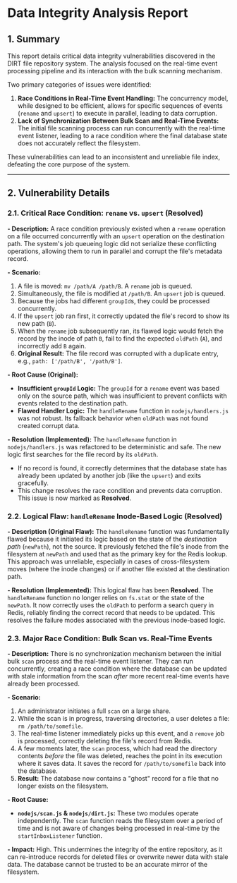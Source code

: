 # Data Integrity Analysis Report

## 1. Summary

This report details critical data integrity vulnerabilities discovered in the DIRT file repository system. The analysis focused on the real-time event processing pipeline and its interaction with the bulk scanning mechanism.

Two primary categories of issues were identified:
1.  **Race Conditions in Real-Time Event Handling:** The concurrency model, while designed to be efficient, allows for specific sequences of events (`rename` and `upsert`) to execute in parallel, leading to data corruption.
2.  **Lack of Synchronization Between Bulk Scan and Real-Time Events:** The initial file scanning process can run concurrently with the real-time event listener, leading to a race condition where the final database state does not accurately reflect the filesystem.

These vulnerabilities can lead to an inconsistent and unreliable file index, defeating the core purpose of the system.

---

## 2. Vulnerability Details

### 2.1. Critical Race Condition: `rename` vs. `upsert` (Resolved)

**- Description:**
A race condition previously existed when a `rename` operation on a file occurred concurrently with an `upsert` operation on the destination path. The system's job queueing logic did not serialize these conflicting operations, allowing them to run in parallel and corrupt the file's metadata record.

**- Scenario:**
1.  A file is moved: `mv /path/A /path/B`. A `rename` job is queued.
2.  Simultaneously, the file is modified at `/path/B`. An `upsert` job is queued.
3.  Because the jobs had different `groupId`s, they could be processed concurrently.
4.  If the `upsert` job ran first, it correctly updated the file's record to show its new path (`B`).
5.  When the `rename` job subsequently ran, its flawed logic would fetch the record by the inode of path `B`, fail to find the expected `oldPath` (`A`), and incorrectly add `B` again.
6.  **Original Result:** The file record was corrupted with a duplicate entry, e.g., `path: ['/path/B', '/path/B']`.

**- Root Cause (Original):**
-   **Insufficient `groupId` Logic:** The `groupId` for a `rename` event was based only on the source path, which was insufficient to prevent conflicts with events related to the destination path.
-   **Flawed Handler Logic:** The `handleRename` function in `nodejs/handlers.js` was not robust. Its fallback behavior when `oldPath` was not found created corrupt data.

**- Resolution (Implemented):**
The `handleRename` function in `nodejs/handlers.js` was refactored to be deterministic and safe. The new logic first searches for the file record by its `oldPath`.
- If no record is found, it correctly determines that the database state has already been updated by another job (like the `upsert`) and exits gracefully.
- This change resolves the race condition and prevents data corruption. This issue is now marked as **Resolved**.

### 2.2. Logical Flaw: `handleRename` Inode-Based Logic (Resolved)

**- Description (Original Flaw):**
The `handleRename` function was fundamentally flawed because it initiated its logic based on the state of the *destination path* (`newPath`), not the source. It previously fetched the file's inode from the filesystem at `newPath` and used that as the primary key for the Redis lookup. This approach was unreliable, especially in cases of cross-filesystem moves (where the inode changes) or if another file existed at the destination path.

**- Resolution (Implemented):**
This logical flaw has been **Resolved**. The `handleRename` function no longer relies on `fs.stat` or the state of the `newPath`. It now correctly uses the `oldPath` to perform a search query in Redis, reliably finding the correct record that needs to be updated. This resolves the failure modes associated with the previous inode-based logic.

### 2.3. Major Race Condition: Bulk Scan vs. Real-Time Events

**- Description:**
There is no synchronization mechanism between the initial bulk `scan` process and the real-time event listener. They can run concurrently, creating a race condition where the database can be updated with stale information from the scan *after* more recent real-time events have already been processed.

**- Scenario:**
1.  An administrator initiates a full `scan` on a large share.
2.  While the scan is in progress, traversing directories, a user deletes a file: `rm /path/to/somefile`.
3.  The real-time listener immediately picks up this event, and a `remove` job is processed, correctly deleting the file's record from Redis.
4.  A few moments later, the `scan` process, which had read the directory contents *before* the file was deleted, reaches the point in its execution where it saves data. It saves the record for `/path/to/somefile` back into the database.
5.  **Result:** The database now contains a "ghost" record for a file that no longer exists on the filesystem.

**- Root Cause:**
-   **`nodejs/scan.js` & `nodejs/dirt.js`:** These two modules operate independently. The `scan` function reads the filesystem over a period of time and is not aware of changes being processed in real-time by the `startInboxListener` function.

**- Impact:** High. This undermines the integrity of the entire repository, as it can re-introduce records for deleted files or overwrite newer data with stale data. The database cannot be trusted to be an accurate mirror of the filesystem.